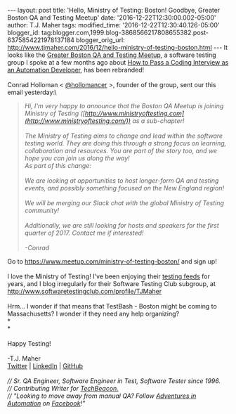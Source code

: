 \-\-- layout: post title: \'Hello, Ministry of Testing: Boston! Goodbye,
Greater Boston QA and Testing Meetup\' date:
\'2016-12-22T12:30:00.002-05:00\' author: T.J. Maher tags:
modified\_time: \'2016-12-22T12:30:40.126-05:00\' blogger\_id:
tag:blogger.com,1999:blog-3868566217808655382.post-6375854221978137184
blogger\_orig\_url:
http://www.tjmaher.com/2016/12/hello-ministry-of-testing-boston.html
\-\-- It looks like the [Greater Boston QA and Testing
Meetup](https://www.meetup.com/ministry-of-testing-boston/), a software
testing group I spoke at a few months ago about [How to Pass a Coding
Interview as an Automation
Developer](http://www.tjmaher.com/2016/11/video-10172016-how-to-pass-coding.html),
has been rebranded!\
\
Conrad Holloman \< [\@hollomancer](https://twitter.com/hollomancer) \>,
founder of the group, sent our this email yesterday:\

> *Hi, I\'m very happy to announce that the Boston QA Meetup is joining
> Ministry of Testing
> ([http://www.ministryoftesting.com](http://www.ministryoftesting.com/))
> as a sub-chapter!\
> \
> The Ministry of Testing aims to change and lead within the software
> testing world. They are doing this through a strong focus on learning,
> collaboration and resources. You are part of the story too, and we
> hope you can join us along the way!\
> As part of this change:\
> \
> We are looking at opportunities to host longer-form QA and testing
> events, and possibly something focused on the New England region!\
> \
> We will be merging our Slack chat with the global Ministry of Testing
> community!\
> \
> Additionally, we are still looking for hosts and speakers for the
> first quarter of 2017. Contact me if interested!\
> \
> -Conrad*

Go to <https://www.meetup.com/ministry-of-testing-boston/> and sign up!\
\
I love the Ministry of Testing! I\'ve been enjoying their [testing
feeds](http://www.ministryoftesting.com/testing-feeds/) for years, and I
blog irregularly for their Software Testing Club subgroup, at
<http://www.softwaretestingclub.com/profile/TJMaher>­\
\
Hrm\... I wonder if that means that TestBash - Boston might be coming to
Massachusetts? I wonder if they need any help organizing?\
*\
*\
\
Happy Testing!\
\
-T.J. Maher\
[Twitter](https://twitter.com/tjmaher1) \| [LinkedIn](https://www.linkedin.com/in/tjmaher1) \| [GitHub](https://github.com/tjmaher)\
\
*// Sr. QA Engineer, Software Engineer in Test, Software Tester since
1996.\
// Contributing Writer
for [TechBeacon.](http://techbeacon.com/contributors/thomas-maher)\
// \"Looking to move away from manual QA? Follow [Adventures in
Automation](http://www.tjmaher.com/) on
[Facebook](https://www.facebook.com/AdventuresInAutomation/)!\"*
